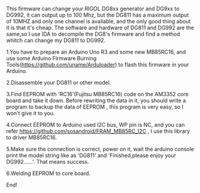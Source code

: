 This  firmware can change your RIGOL DG8xx generator and DG9xx to DG992, it can output up to 100 Mhz, but the DG811 has a maximum output of 10MHZ and only one channel is available,  and the only good thing about it is that it's cheap. The software and hardware of DG811 and DG992 are the same,so I use IDA to decompile the DG8's firmware and find a method whitch can change my DG811 to DG992.

1.You have to prepare an Arduino Uno R3 and some new MB85RC16, and use some Arduino Firmware Burning Tools(https://github.com/uname/Arduloader) to flash this firmware in your Arduino.

2.Disassemble your DG811 or other model.

3.Find EEPROM with 'RC16'(Fujitsu MB85RC16) code on the AM3352 core board and take it down. Before rewriting the data in it, you should write a program to backup the data of EEPROM , this program is very easy, so I won't give it to you.

4.Connect EEPROM to Arduino used I2C bus, WP pin is  NC, and you can refer https://github.com/sosandroid/FRAM_MB85RC_I2C , I use this library to driver MB85RC16.

5.Make sure the connection is correct, power on it, wait the arduino console print the model string like as 'DG811' and 'Finished,please enjoy your DG992......'. That means success.

6.Welding EEPROM to core board.

End!

